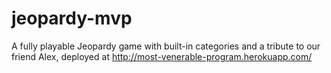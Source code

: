 # jeopardy-mvp
A fully playable Jeopardy game with built-in categories and a tribute to our friend Alex, deployed at http://most-venerable-program.herokuapp.com/
